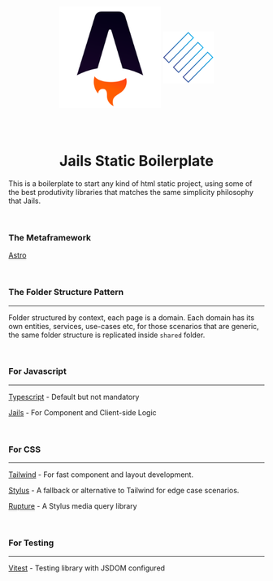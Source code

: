 <p align="center">
  <img width="200" valign="middle" src="public/astro-logo.svg" alt="Astro">
  <img width="100" valign="middle" src="public/jails-logo.svg" alt="Jails">
</p>
<br />
<br />

<h1 align="center">Jails Static Boilerplate</h1>

This is a boilerplate to start any kind of html static project, using some of the best produtivity libraries that matches the same simplicity philosophy that Jails.

<br />


### The Metaframework
[Astro](astro.build)

<br />

### The Folder Structure Pattern
---

Folder structured by context, each page is a domain.
Each domain has its own entities, services, use-cases etc, for those scenarios that are generic, the same folder structure is replicated inside `shared` folder.

<br />


### For Javascript
---
[Typescript](https://www.typescriptlang.org/) - Default but not mandatory

[Jails](https://jails-js.org/) - For Component and Client-side Logic


<br />

### For CSS
---

[Tailwind](https://tailwindcss.com/) - For fast component and layout development.

[Stylus](https://stylus-lang.com/) - A fallback or alternative to Tailwind for edge case scenarios.

[Rupture](https://jescalan.github.io/rupture/) - A Stylus media query library

<br />

### For Testing
---

[Vitest](https://vitest.dev/) - Testing library with JSDOM configured

<br />

